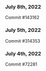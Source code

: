 ### July 8th, 2022

Commit #143162

### July 5th, 2022

Commit #314353


### July 4th, 2022

Commit #72281
